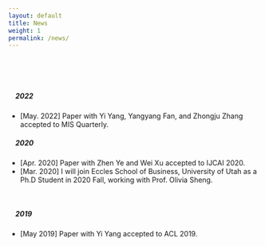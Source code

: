 ```yaml
---
layout: default
title: News
weight: 1
permalink: /news/
---
```


<br/>
<br/>
<br/>

##### &emsp;2022

* [May. 2022] Paper with Yi Yang, Yangyang Fan, and Zhongju Zhang accepted to MIS Quarterly.

##### &emsp;2020

* [Apr. 2020] Paper with Zhen Ye and Wei Xu accepted to IJCAI 2020.
* [Mar. 2020] I will join Eccles School of Business, University of Utah as a Ph.D Student in 2020 Fall, working with Prof. Olivia Sheng.

<br/>

##### &emsp;2019

* [May 2019] Paper with Yi Yang accepted to ACL 2019.

